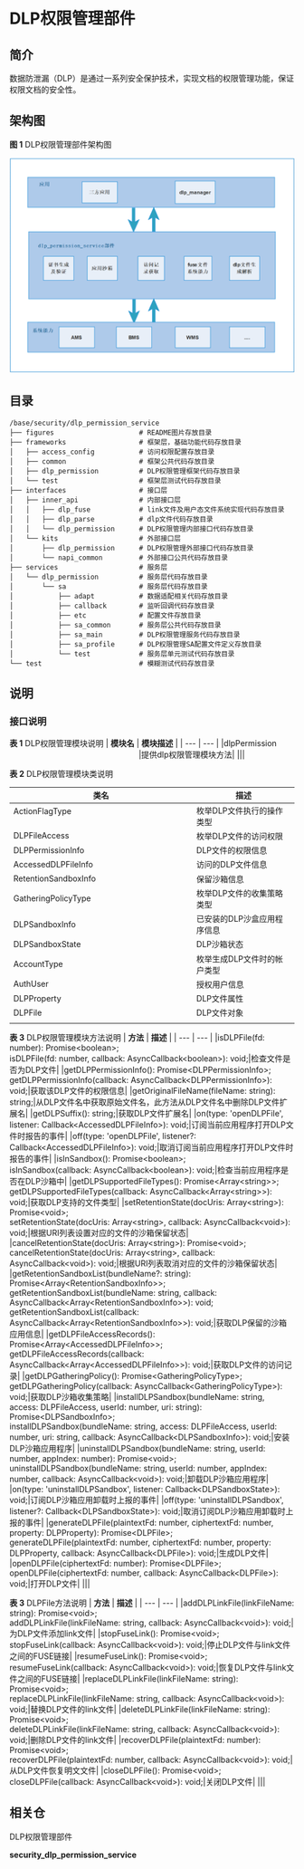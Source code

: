 # DLP权限管理部件

## 简介

数据防泄漏（DLP）是通过一系列安全保护技术，实现文档的权限管理功能，保证权限文档的安全性。

## 架构图

**图 1**   DLP权限管理部件架构图

![](figures/zh-cn_image_dlp_struct.png)

## 目录

```
/base/security/dlp_permission_service
├── figures                     # README图片存放目录
├── frameworks                  # 框架层，基础功能代码存放目录
│   ├── access_config           # 访问权限配置存放目录
│   ├── common                  # 框架公共代码存放目录
│   ├── dlp_permission          # DLP权限管理框架代码存放目录
│   └── test                    # 框架层测试代码存放目录
├── interfaces                  # 接口层
│   ├── inner_api               # 内部接口层
│   │   ├── dlp_fuse            # link文件及用户态文件系统实现代码存放目录
│   │   ├── dlp_parse           # dlp文件代码存放目录
│   │   └── dlp_permission      # DLP权限管理内部接口代码存放目录
│   └── kits                    # 外部接口层
│       ├── dlp_permission      # DLP权限管理外部接口代码存放目录
│       └── napi_common         # 外部接口公共代码存放目录
├── services                    # 服务层
│   └── dlp_permission          # 服务层代码存放目录
│       └── sa                  # 服务层代码存放目录
│           ├── adapt           # 数据适配相关代码存放目录
│           ├── callback        # 监听回调代码存放目录
│           ├── etc             # 配置文件存放目录
│           ├── sa_common       # 服务层公共代码存放目录
│           ├── sa_main         # DLP权限管理服务代码存放目录
│           ├── sa_profile      # DLP权限管理SA配置文件定义存放目录
│           └── test            # 服务层单元测试代码存放目录
└── test                        # 模糊测试代码存放目录
```

## 说明

### 接口说明

**表 1**  DLP权限管理模块说明
| **模块名** | **模块描述** |
| --- | --- |
|dlpPermission &nbsp; &nbsp; &nbsp; &nbsp; &nbsp; &nbsp; &nbsp; &nbsp; &nbsp; &nbsp; &nbsp; &nbsp; &nbsp; &nbsp; &nbsp; &nbsp; &nbsp; &nbsp; &nbsp; &nbsp; &nbsp; &nbsp; &nbsp; &nbsp; &nbsp; &nbsp; &nbsp; &nbsp; &nbsp; &nbsp; &nbsp; &nbsp; &nbsp; |提供dlp权限管理模块方法|
|||

**表 2**  DLP权限管理模块类说明

| **类名** | **描述** |
| --- | --- |
|ActionFlagType &nbsp; &nbsp; &nbsp; &nbsp; &nbsp; &nbsp; &nbsp; &nbsp; &nbsp; &nbsp; &nbsp; &nbsp; &nbsp; &nbsp; &nbsp; &nbsp; &nbsp; &nbsp; &nbsp; &nbsp; &nbsp; &nbsp; &nbsp; &nbsp; &nbsp; &nbsp; &nbsp; &nbsp; &nbsp; &nbsp; &nbsp; &nbsp;|枚举DLP文件执行的操作类型|
|DLPFileAccess|枚举DLP文件的访问权限|
|DLPPermissionInfo|DLP文件的权限信息|
|AccessedDLPFileInfo|访问的DLP文件信息|
|RetentionSandboxInfo|保留沙箱信息|
|GatheringPolicyType|枚举DLP文件的收集策略类型|
|DLPSandboxInfo|已安装的DLP沙盒应用程序信息|
|DLPSandboxState|DLP沙箱状态|
|AccountType|枚举生成DLP文件时的帐户类型|
|AuthUser|授权用户信息|
|DLPProperty|DLP文件属性|
|DLPFile|DLP文件对象|
|||

**表 3**  DLP权限管理模块方法说明
| **方法** | **描述** |
| --- | --- |
|isDLPFile(fd: number): Promise\<boolean\>;<br>isDLPFile(fd: number, callback: AsyncCallback\<boolean\>): void;|检查文件是否为DLP文件|
|getDLPPermissionInfo(): Promise\<DLPPermissionInfo\>;<br>getDLPPermissionInfo(callback: AsyncCallback\<DLPPermissionInfo\>): void;|获取该DLP文件的权限信息|
|getOriginalFileName(fileName: string): string;|从DLP文件名中获取原始文件名，此方法从DLP文件名中删除DLP文件扩展名|
|getDLPSuffix(): string;|获取DLP文件扩展名|
|on(type: 'openDLPFile', listener: Callback\<AccessedDLPFileInfo\>): void;|订阅当前应用程序打开DLP文件时报告的事件|
|off(type: 'openDLPFile', listener?: Callback\<AccessedDLPFileInfo\>): void;|取消订阅当前应用程序打开DLP文件时报告的事件|
|isInSandbox(): Promise\<boolean\>;<br>isInSandbox(callback: AsyncCallback\<boolean\>): void;|检查当前应用程序是否在DLP沙箱中|
|getDLPSupportedFileTypes(): Promise<Array\<string\>>;<br>getDLPSupportedFileTypes(callback: AsyncCallback<Array\<string\>>): void;|获取DLP支持的文件类型|
|setRetentionState(docUris: Array\<string\>): Promise\<void\>;<br>setRetentionState(docUris: Array\<string\>, callback: AsyncCallback\<void\>): void;|根据URI列表设置对应的文件的沙箱保留状态|
|cancelRetentionState(docUris: Array\<string\>): Promise\<void\>;<br>cancelRetentionState(docUris: Array\<string\>, callback: AsyncCallback\<void\>): void;|根据URI列表取消对应的文件的沙箱保留状态|
|getRetentionSandboxList(bundleName?: string): Promise<Array\<RetentionSandboxInfo\>>;<br>getRetentionSandboxList(bundleName: string, callback: AsyncCallback<Array\<RetentionSandboxInfo\>>): void;<br>getRetentionSandboxList(callback: AsyncCallback<Array\<RetentionSandboxInfo\>>): void;|获取DLP保留的沙箱应用信息|
|getDLPFileAccessRecords(): Promise<Array\<AccessedDLPFileInfo\>>;<br>getDLPFileAccessRecords(callback: AsyncCallback<Array\<AccessedDLPFileInfo\>>): void;|获取DLP文件的访问记录|
|getDLPGatheringPolicy(): Promise\<GatheringPolicyType\>;<br>getDLPGatheringPolicy(callback: AsyncCallback\<GatheringPolicyType\>): void;|获取DLP沙箱收集策略|
|installDLPSandbox(bundleName: string, access: DLPFileAccess, userId: number, uri: string): Promise\<DLPSandboxInfo\>;<br>installDLPSandbox(bundleName: string, access: DLPFileAccess, userId: number, uri: string, callback: AsyncCallback\<DLPSandboxInfo\>): void;|安装DLP沙箱应用程序|
|uninstallDLPSandbox(bundleName: string, userId: number, appIndex: number): Promise\<void\>;<br>uninstallDLPSandbox(bundleName: string, userId: number, appIndex: number, callback: AsyncCallback\<void\>): void;|卸载DLP沙箱应用程序|
|on(type: 'uninstallDLPSandbox', listener: Callback\<DLPSandboxState\>): void;|订阅DLP沙箱应用卸载时上报的事件|
|off(type: 'uninstallDLPSandbox', listener?: Callback\<DLPSandboxState\>): void;|取消订阅DLP沙箱应用卸载时上报的事件|
|generateDLPFile(plaintextFd: number, ciphertextFd: number, property: DLPProperty): Promise\<DLPFile\>;<br>generateDLPFile(plaintextFd: number, ciphertextFd: number, property: DLPProperty, callback: AsyncCallback\<DLPFile\>): void;|生成DLP文件|
|openDLPFile(ciphertextFd: number): Promise\<DLPFile\>;<br>openDLPFile(ciphertextFd: number, callback: AsyncCallback\<DLPFile\>): void;|打开DLP文件|
|||

**表 3** DLPFile方法说明
| **方法** | **描述** |
| --- | --- |
|addDLPLinkFile(linkFileName: string): Promise\<void\>;<br>addDLPLinkFile(linkFileName: string, callback: AsyncCallback\<void\>): void;|为DLP文件添加link文件|
|stopFuseLink(): Promise\<void\>;<br>stopFuseLink(callback: AsyncCallback\<void\>): void;|停止DLP文件与link文件之间的FUSE链接|
|resumeFuseLink(): Promise\<void\>;<br>resumeFuseLink(callback: AsyncCallback\<void\>): void;|恢复DLP文件与link文件之间的FUSE链接|
|replaceDLPLinkFile(linkFileName: string): Promise\<void\>;<br>replaceDLPLinkFile(linkFileName: string, callback: AsyncCallback\<void\>): void;|替换DLP文件的link文件|
|deleteDLPLinkFile(linkFileName: string): Promise\<void\>;<br>deleteDLPLinkFile(linkFileName: string, callback: AsyncCallback\<void\>): void;|删除DLP文件的link文件|
|recoverDLPFile(plaintextFd: number): Promise\<void\>;<br>recoverDLPFile(plaintextFd: number, callback: AsyncCallback\<void\>): void;|从DLP文件恢复明文文件|
|closeDLPFile(): Promise\<void\>;<br>closeDLPFile(callback: AsyncCallback\<void\>): void;|关闭DLP文件|
|||

## 相关仓

DLP权限管理部件

**security\_dlp\_permission\_service**